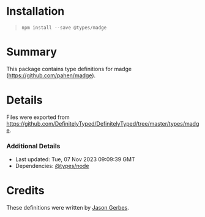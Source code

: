 # Installation
> `npm install --save @types/madge`

# Summary
This package contains type definitions for madge (https://github.com/pahen/madge).

# Details
Files were exported from https://github.com/DefinitelyTyped/DefinitelyTyped/tree/master/types/madge.

### Additional Details
 * Last updated: Tue, 07 Nov 2023 09:09:39 GMT
 * Dependencies: [@types/node](https://npmjs.com/package/@types/node)

# Credits
These definitions were written by [Jason Gerbes](https://github.com/jasongerbes).
